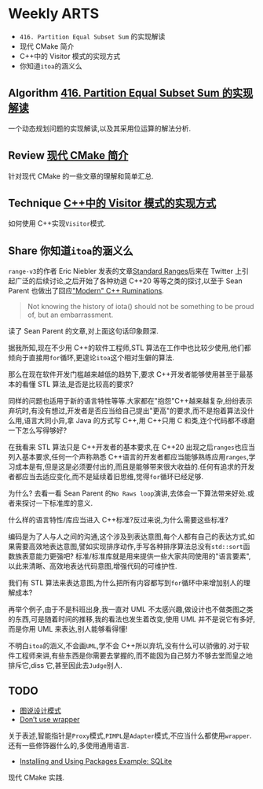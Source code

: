 # Weekly ARTS

- `416. Partition Equal Subset Sum` 的实现解读
- 现代 CMake 简介
- C++中的 Visitor 模式的实现方式
- 你知道`itoa`的涵义么

## Algorithm [416. Partition Equal Subset Sum 的实现解读](leetcode416.md)

一个动态规划问题的实现解读,以及其采用位运算的解法分析.

## Review [现代 CMake 简介](ModernCMakeIntro.md)

针对现代 CMake 的一些文章的理解和简单汇总.

## Technique [C++中的 Visitor 模式的实现方式](CxxVisitor.md)

如何使用 C++实现`Visitor`模式.

## Share 你知道`itoa`的涵义么

`range-v3`的作者 Eric Niebler 发表的文章[Standard Ranges](http://ericniebler.com/2018/12/05/standard-ranges/)后来在 Twitter 上引起广泛的后续讨论,之后开始了各种劝退 C++20 等等之类的探讨,以至于 Sean Parent 也做出了回应["Modern" C++ Ruminations](https://sean-parent.stlab.cc/2018/12/30/cpp-ruminations.html).

> Not knowing the history of iota() should not be something to be proud of, but an embarrassment.

读了 Sean Parent 的文章,对上面这句话印象颇深.

据我所知,现在不少用 C++的软件工程师,STL 算法在工作中也比较少使用,他们都倾向于直接用`for`循环,更遑论`itoa`这个相对生僻的算法.

那么在现在软件开发门槛越来越低的趋势下,要求 C++开发者能够使用甚至于最基本的看懂 STL 算法,是否是比较高的要求?

同样的问题也适用于新的语言特性等等.大家都在"抱怨"C++越来越复杂,纷纷表示弃坑时,有没有想过,开发者是否应当给自己提出"更高"的要求,而不是抱着算法没什么用,语言大同小异,拿 Java 的方式写 C++,用 C++只用 C 和类,连个代码都不琢磨一下怎么写得够好?

在我看来 STL 算法只是 C++开发者的基本要求,在 C++20 出现之后`ranges`也应当列入基本要求,任何一个声称熟悉 C++语言的开发者都应当能够熟练应用`ranges`,学习成本是有,但是这是必须要付出的,而且是能够带来很大收益的.任何有追求的开发者都应当去适应变化,而不是延续着旧思维,觉得`for`循环已经足够.

为什么? 去看一看 Sean Parent 的`No Raws loop`演讲,去体会一下算法带来好处.或者来探讨一下标准库的意义.

什么样的语言特性/库应当进入 C++标准?反过来说,为什么需要这些标准?

编码是为了人与人之间的沟通,这个涉及到表达意图,每个人都有自己的表达方式,如果需要高效地表达意图,譬如实现排序动作,手写各种排序算法总没有`std::sort`函数族表意能力更强吧? 标准/标准库就是用来提供一些大家共同使用的"语言要素",以此来清晰、高效地表达代码意图,增强代码的可维护性.

我们有 STL 算法来表达意图,为什么把所有内容都写到`for`循环中来增加别人的理解成本?

再举个例子,由于不是科班出身,我一直对 UML 不太感兴趣,做设计也不做类图之类的东西,可是随着时间的推移,我的看法也发生着改变,使用 UML 并不是说它有多好,而是你用 UML 来表达,别人能够看得懂!

不明白`itoa`的涵义,不会画`UML`,学不会 C++所以弃坑,没有什么可以骄傲的.对于软件工程师来讲,有些东西是你需要去掌握的,而不能因为自己努力不够去堂而皇之地排斥它,diss 它,甚至因此去`Judge`别人.

## TODO

- [图说设计模式](https://design-patterns.readthedocs.io/zh_CN/latest/index.html)
- [Don’t use wrapper](https://schneide.blog/2019/01/03/dont-use-wrapper/)

关于表述,智能指针是`Proxy`模式,`PIMPL`是`Adapter`模式,不应当什么都使用`wrapper`.还有一些修饰器什么的,多使用通用语言.

- [Installing and Using Packages Example: SQLite](https://github.com/Microsoft/vcpkg/blob/master/docs/examples/installing-and-using-packages.md)

现代 CMake 实践.
